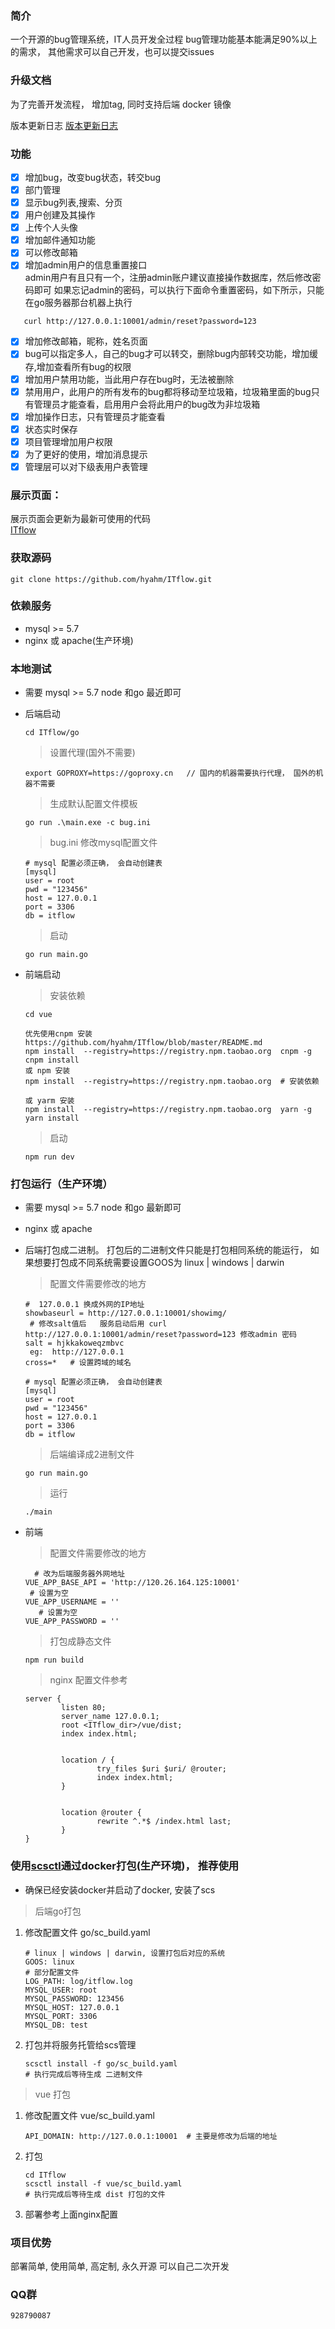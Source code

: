 ### 简介
  一个开源的bug管理系统，IT人员开发全过程
  bug管理功能基本能满足90%以上的需求， 其他需求可以自己开发，也可以提交issues    



### 升级文档

为了完善开发流程， 增加tag, 同时支持后端 docker 镜像

版本更新日志 [版本更新日志](UPDATE.md)



### 功能
- [x] 增加bug，改变bug状态，转交bug 
- [x] 部门管理
- [x] 显示bug列表,搜索、分页
- [x] 用户创建及其操作  
- [x] 上传个人头像  
- [x] 增加邮件通知功能  
- [x] 可以修改邮箱
- [x] 增加admin用户的信息重置接口  
   admin用户有且只有一个，注册admin账户建议直接操作数据库，然后修改密码即可
   如果忘记admin的密码，可以执行下面命令重置密码，如下所示，只能在go服务器那台机器上执行
```
   curl http://127.0.0.1:10001/admin/reset?password=123
```
- [x] 增加修改邮箱，昵称，姓名页面 
- [x] bug可以指定多人，自己的bug才可以转交，删除bug内部转交功能，增加缓存,增加查看所有bug的权限  
- [x] 增加用户禁用功能，当此用户存在bug时，无法被删除  
- [x] 禁用用户，此用户的所有发布的bug都将移动至垃圾箱，垃圾箱里面的bug只有管理员才能查看，启用用户会将此用户的bug改为非垃圾箱  
- [x] 增加操作日志，只有管理员才能查看   
- [x] 状态实时保存 
- [x] 项目管理增加用户权限
- [x] 为了更好的使用，增加消息提示
- [x] 管理层可以对下级表用户表管理

### 展示页面： 
   展示页面会更新为最新可使用的代码  
   [ITflow](http://bug.hyahm.com "ITflow")  



### 获取源码

```
git clone https://github.com/hyahm/ITflow.git
```



### 依赖服务

- mysql >= 5.7
- nginx 或 apache(生产环境)



### 本地测试

- 需要 mysql >= 5.7   node 和go 最近即可

- 后端启动

  ```
  cd ITflow/go
  ```

  > 设置代理(国外不需要)

  ```
  export GOPROXY=https://goproxy.cn   // 国内的机器需要执行代理， 国外的机器不需要
  ```

  > 生成默认配置文件模板   

  ```
  go run .\main.exe -c bug.ini     
  ```

  >  bug.ini 修改mysql配置文件

  ```
  # mysql 配置必须正确， 会自动创建表
  [mysql]
  user = root
  pwd = "123456"
  host = 127.0.0.1
  port = 3306
  db = itflow
  
  ```

  > 启动

  ```
  go run main.go
  ```

- 前端启动

  > 安装依赖

  ```
  cd vue
  
  优先使用cnpm 安装 https://github.com/hyahm/ITflow/blob/master/README.md
  npm install  --registry=https://registry.npm.taobao.org  cnpm -g
  cnpm install
  或 npm 安装
  npm install  --registry=https://registry.npm.taobao.org  # 安装依赖
  
  或 yarm 安装
  npm install  --registry=https://registry.npm.taobao.org  yarn -g
  yarn install
  ```

  > 启动

  ```
  npm run dev
  ```

  

### 打包运行（生产环境）

- 需要 mysql >= 5.7   node 和go 最新即可

- nginx 或 apache

- 后端打包成二进制。 打包后的二进制文件只能是打包相同系统的能运行， 如果想要打包成不同系统需要设置GOOS为 linux | windows | darwin

  > 配置文件需要修改的地方

  ```
  #  127.0.0.1 换成外网的IP地址
  showbaseurl = http://127.0.0.1:10001/showimg/    
   # 修改salt值后   服务启动后用 curl http://127.0.0.1:10001/admin/reset?password=123 修改admin 密码
  salt = hjkkakoweqzmbvc  
   eg:  http://127.0.0.1
  cross=*   # 设置跨域的域名  
  
  # mysql 配置必须正确， 会自动创建表
  [mysql]
  user = root
  pwd = "123456"
  host = 127.0.0.1
  port = 3306
  db = itflow
  ```

  > 后端编译成2进制文件

  ```
  go run main.go
  ```

  >  运行

  ```
  ./main
  ```



- 前端

  > 配置文件需要修改的地方

  ```
    # 改为后端服务器外网地址
  VUE_APP_BASE_API = 'http://120.26.164.125:10001'
   # 设置为空
  VUE_APP_USERNAME = '' 
     # 设置为空
  VUE_APP_PASSWORD = ''
  ```

  > 打包成静态文件

  ```
  npm run build
  ```

  > nginx 配置文件参考

  ```
  server {
          listen 80;
          server_name 127.0.0.1;
          root <ITflow_dir>/vue/dist;
          index index.html;
  
  
          location / {
                  try_files $uri $uri/ @router;
                  index index.html;
          }
  
  
          location @router {
                  rewrite ^.*$ /index.html last;
          }
  }
  ```

  

### 使用[scsctl](https://github.com/hyahm/scs 'scs')通过docker打包(生产环境)， 推荐使用

- 确保已经安装docker并启动了docker, 安装了scs

> 后端go打包

1. 修改配置文件   go/sc_build.yaml

   ```
   # linux | windows | darwin, 设置打包后对应的系统
   GOOS: linux
   # 部分配置文件
   LOG_PATH: log/itflow.log
   MYSQL_USER: root
   MYSQL_PASSWORD: 123456
   MYSQL_HOST: 127.0.0.1
   MYSQL_PORT: 3306
   MYSQL_DB: test
   ```

   

2. 打包并将服务托管给scs管理

   ```
   scsctl install -f go/sc_build.yaml
   # 执行完成后等待生成 二进制文件
   ```

   



> vue 打包



1. 修改配置文件  vue/sc_build.yaml

   ```
   API_DOMAIN: http://127.0.0.1:10001  # 主要是修改为后端的地址
   ```

   

2. 打包

   ```
   cd ITflow
   scsctl install -f vue/sc_build.yaml
   # 执行完成后等待生成 dist 打包的文件
   ```

3.  部署参考上面nginx配置



### 项目优势   
 部署简单, 使用简单, 高定制, 永久开源  可以自己二次开发   


### QQ群  
    928790087

